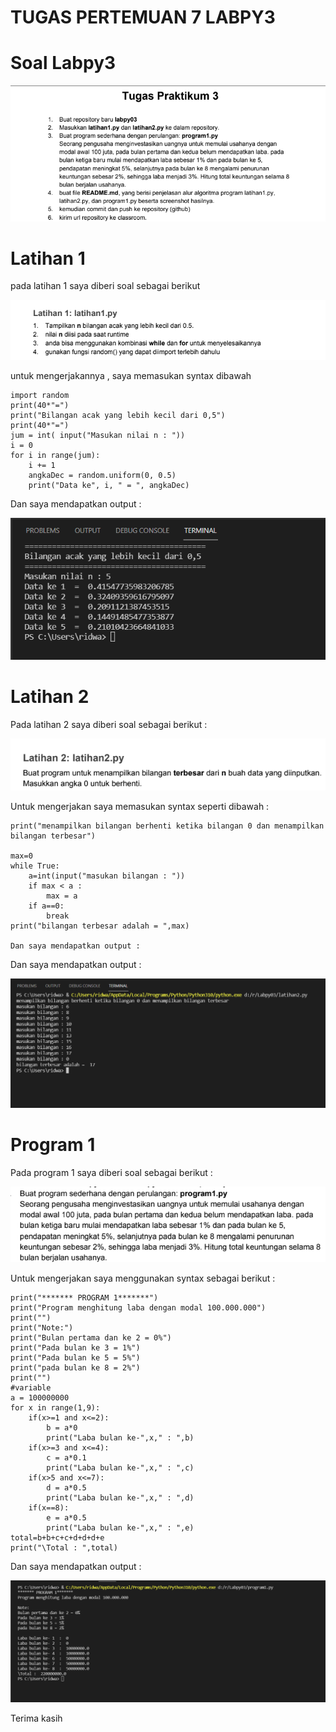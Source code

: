 # TUGAS PERTEMUAN 7 LABPY3

# Soal Labpy3

![img](gambar/labpy3.png)

# Latihan 1
pada latihan 1 saya diberi soal sebagai berikut

![img](gambar/latihan1.png)
 
 untuk mengerjakannya , saya memasukan syntax dibawah

    import random
    print(40*"=")
    print("Bilangan acak yang lebih kecil dari 0,5")
    print(40*"=")
    jum = int( input("Masukan nilai n : "))
    i = 0
    for i in range(jum):
        i += 1
        angkaDec = random.uniform(0, 0.5)
        print("Data ke", i, " = ", angkaDec)

Dan saya mendapatkan output :

![img](gambar/output3.png)

# Latihan 2

Pada latihan 2 saya diberi soal sebagai berikut :

![img](gambar/latihan2.png)

Untuk mengerjakan saya memasukan syntax seperti dibawah :

    print("menampilkan bilangan berhenti ketika bilangan 0 dan menampilkan bilangan terbesar")

    max=0
    while True:
        a=int(input("masukan bilangan : "))
        if max < a :
            max = a
        if a==0:
            break
    print("bilangan terbesar adalah = ",max)

    Dan saya mendapatkan output :

Dan saya mendapatkan output :

![img](gambar/output1.png)

# Program 1

Pada program 1 saya diberi soal sebagai berikut :

![img](gambar/program1.png)

Untuk mengerjakan saya menggunakan syntax sebagai berikut :

    print("******* PROGRAM 1*******")
    print("Program menghitung laba dengan modal 100.000.000")
    print("")
    print("Note:")
    print("Bulan pertama dan ke 2 = 0%")
    print("Pada bulan ke 3 = 1%")
    print("Pada bulan ke 5 = 5%")
    print("pada bulan ke 8 = 2%")
    print("")
    #variable
    a = 100000000
    for x in range(1,9):
        if(x>=1 and x<=2):
            b = a*0
            print("Laba bulan ke-",x," : ",b)
        if(x>=3 and x<=4):
            c = a*0.1
            print("Laba bulan ke-",x," : ",c)
        if(x>5 and x<=7):
            d = a*0.5
            print("Laba bulan ke-",x," : ",d)
        if(x==8):
            e = a*0.5
            print("Laba bulan ke-",x," : ",e)
    total=b+b+c+c+d+d+d+e
    print("\Total : ",total)

Dan saya mendapatkan output :

![img](gambar/output2.png)

Terima kasih


